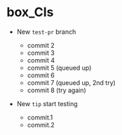 # box_CIs

* New `test-pr` branch
  * commit 2
  * commit 3
  * commit 4
  * commit 5 (queued up)
  * commit 6
  * commit 7 (queued up, 2nd try)
  * commit 8 (try again)
  
* New `tip` start testing
  * commit.1
  * commit.2